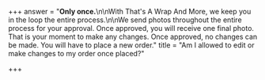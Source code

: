 +++
answer = "**Only once.**\n\nWith That's A Wrap And More, we keep you in the loop the entire process.\n\nWe send photos throughout the entire process for your approval. Once approved, you will receive one final photo. That is your moment to make any changes. Once approved, no changes can be made. You will have to place a new order."
title = "Am I allowed to edit or make changes to my order once placed?"

+++
